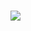 <h1 align="left">
    <img src="https://readme-typing-svg.herokuapp.com/demo/?font=Roboto&weight=600&size=30&duration=4000&color=FFFFFFD7&background=FF00BE00&width=474&lines=Eat%2C+sleep%2C+code%2C+repeat!" />
</h1>



<!--
**Adretanoo/Adretanoo** is a ✨ _special_ ✨ repository because its `README.md` (this file) appears on your GitHub profile.

Here are some ideas to get you started:

- 🔭 I’m currently working on ...
- 🌱 I’m currently learning ...
- 👯 I’m looking to collaborate on ...
- 🤔 I’m looking for help with ...
- 💬 Ask me about ...
- 📫 How to reach me: ...
- 😄 Pronouns: ...
- ⚡ Fun fact: ...
-->
